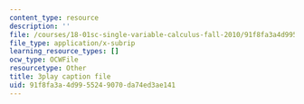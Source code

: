 ```yaml
---
content_type: resource
description: ''
file: /courses/18-01sc-single-variable-calculus-fall-2010/91f8fa3a4d9955249070da74ed3ae141_1RLctDS2hUQ.vtt
file_type: application/x-subrip
learning_resource_types: []
ocw_type: OCWFile
resourcetype: Other
title: 3play caption file
uid: 91f8fa3a-4d99-5524-9070-da74ed3ae141
---
```

